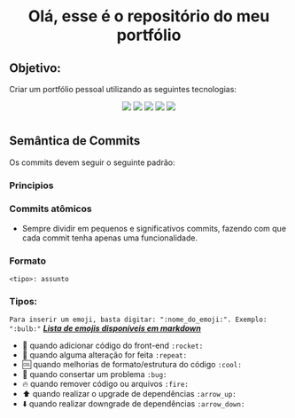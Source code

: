<h1 align=center> Olá, esse é o repositório do meu portfólio </h1>

## Objetivo:
Criar um portfólio pessoal utilizando as seguintes tecnologias:
<div align='center'>
    <img src="https://img.shields.io/badge/HTML5-E34F26?style=for-the-badge&logo=html5&logoColor=white" />
    <img src="https://img.shields.io/badge/CSS3-1572B6?style=for-the-badge&logo=css3&logoColor=white" />
    <img src="https://img.shields.io/badge/JavaScript-F7DF1E?style=for-the-badge&logo=javascript&logoColor=black" />
    <img src="https://img.shields.io/badge/React-20232A?style=for-the-badge&logo=react&logoColor=61DAFB" />
    <img src="https://img.shields.io/badge/TypeScript-007ACC?style=for-the-badge&logo=typescript&logoColor=white" />
</div>

#

<h2><b> Semântica de Commits </b> </h2>

Os commits devem seguir o seguinte padrão:

<h3><b>Principios</b></h3>

### Commits atômicos
- Sempre dividir em pequenos e significativos commits, fazendo com que cada commit tenha apenas uma funcionalidade.

<h3><b>Formato</b></h3>

```
<tipo>: assunto
```

### Tipos:
```Para inserir um emoji, basta digitar: ":nome_do_emoji:". Exemplo: ":bulb:"```
[***Lista de emojis disponíveis em markdown***](https://gist.github.com/rxaviers/7360908)
- :rocket: quando adicionar código do front-end ```:rocket:```
- :repeat: quando alguma alteração for feita ```:repeat:```
- :cool: quando melhorias de formato/estrutura do código ```:cool:```
- :bug: quando consertar um problema ```:bug:```
- :fire: quando remover código ou arquivos ```:fire:```
- :arrow_up: quando realizar o upgrade de dependências ```:arrow_up:```
- :arrow_down: quando realizar downgrade de dependências ```:arrow_down:```
